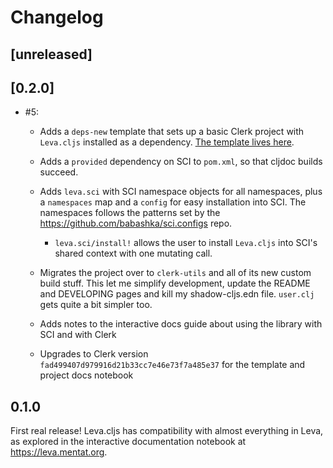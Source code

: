 # Changelog

## [unreleased]

## [0.2.0]

- #5:

  - Adds a `deps-new` template that sets up a basic Clerk project with
    `Leva.cljs` installed as a dependency. [The template lives
    here](https://github.com/mentat-collective/Leva.cljs/tree/main/resources/leva/clerk).

  - Adds a `provided` dependency on SCI to `pom.xml`, so that cljdoc builds
    succeed.

  - Adds `leva.sci` with SCI namespace objects for all namespaces, plus a
    `namespaces` map and a `config` for easy installation into SCI. The
    namespaces follows the patterns set by the
    https://github.com/babashka/sci.configs repo.

    - `leva.sci/install!` allows the user to install `Leva.cljs` into SCI's
      shared context with one mutating call.

  - Migrates the project over to `clerk-utils` and all of its new custom build
    stuff. This let me simplify development, update the README and DEVELOPING
    pages and kill my shadow-cljs.edn file. `user.clj` gets quite a bit simpler
    too.

  - Adds notes to the interactive docs guide about using the library with SCI
    and with Clerk

  - Upgrades to Clerk version `fad499407d979916d21b33cc7e46e73f7a485e37` for the
    template and project docs notebook

## 0.1.0

First real release! Leva.cljs has compatibility with almost everything in Leva,
as explored in the interactive documentation notebook at https://leva.mentat.org.
